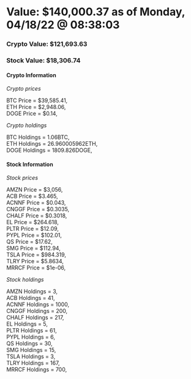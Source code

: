 # Value: $140,000.37 as of Monday, 04/18/22 @ 08:38:03 

### Crypto Value: $121,693.63

### Stock Value: $18,306.74

#### Crypto Information 
*Crypto prices* 

BTC Price = $39,585.41,  
ETH Price = $2,948.06,  
DOGE Price = $0.14,  


*Crypto holdings* 

BTC Holdings = 1.06BTC,  
ETH Holdings = 26.960005962ETH,  
DOGE Holdings = 1809.826DOGE,  


#### Stock Information 

*Stock prices* 

AMZN Price = $3,056,  
ACB Price = $3.465,  
ACNNF Price = $0.043,  
CNGGF Price = $0.3035,  
CHALF Price = $0.3018,  
EL Price = $264.618,  
PLTR Price = $12.09,  
PYPL Price = $102.01,  
QS Price = $17.62,  
SMG Price = $112.94,  
TSLA Price = $984.319,  
TLRY Price = $5.8634,  
MRRCF Price = $1e-06,  


*Stock holdings* 

AMZN Holdings = 3,  
ACB Holdings = 41,  
ACNNF Holdings = 1000,  
CNGGF Holdings = 200,  
CHALF Holdings = 217,  
EL Holdings = 5,  
PLTR Holdings = 61,  
PYPL Holdings = 6,  
QS Holdings = 30,  
SMG Holdings = 15,  
TSLA Holdings = 3,  
TLRY Holdings = 167,  
MRRCF Holdings = 700,  


